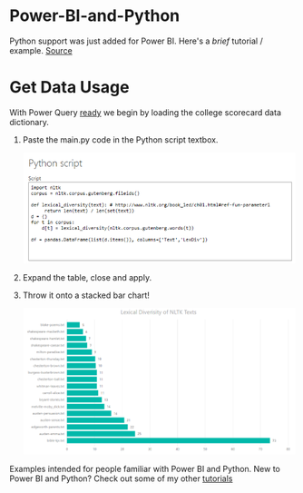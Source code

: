 # Power-BI-and-Python
Python support was just added for Power BI. Here's a *brief* tutorial / example. [Source](https://powerbi.microsoft.com/en-us/blog/power-bi-desktop-august-2018-feature-summary/#python)



# Get Data Usage

With Power Query [ready](https://www.excelcampus.com/install-power-query/) we begin by loading the college scorecard data dictionary.

1. Paste the main.py code in the Python script textbox. 

   ![drop script here](img/dropin.png)
   
2. Expand the table, close and apply.

3. Throw it onto a stacked bar chart!

	![stacked bar chart](img/lexical-diversity.png)
   
 
Examples intended for people familiar with Power BI and Python. New to Power BI and Python? Check out some of my other [tutorials](https://github.com/click-here/Pandas-vs-Power-Query)